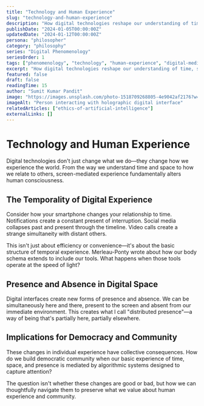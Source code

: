 ```yaml
---
title: "Technology and Human Experience"
slug: "technology-and-human-experience"
description: "How digital technologies reshape our understanding of time, space, and social relations."
publishDate: "2024-01-05T00:00:00Z"
updatedDate: "2024-01-12T00:00:00Z"
persona: "philosopher"
category: "philosophy"
series: "Digital Phenomenology"
seriesOrder: 1
tags: ["phenomenology", "technology", "human-experience", "digital-media"]
excerpt: "How digital technologies reshape our understanding of time, space, and social relations."
featured: false
draft: false
readingTime: 15
author: "Sumit Kumar Pandit"
image: "https://images.unsplash.com/photo-1518709268805-4e9042af2176?w=800"
imageAlt: "Person interacting with holographic digital interface"
relatedArticles: ["ethics-of-artificial-intelligence"]
externalLinks: []
---
```


# Technology and Human Experience

Digital technologies don't just change what we do—they change how we experience the world. From the way we understand time and space to how we relate to others, screen-mediated experience fundamentally alters human consciousness.

## The Temporality of Digital Experience

Consider how your smartphone changes your relationship to time. Notifications create a constant present of interruption. Social media collapses past and present through the timeline. Video calls create a strange simultaneity with distant others.

This isn't just about efficiency or convenience—it's about the basic structure of temporal experience. Merleau-Ponty wrote about how our body schema extends to include our tools. What happens when those tools operate at the speed of light?

## Presence and Absence in Digital Space

Digital interfaces create new forms of presence and absence. We can be simultaneously here and there, present to the screen and absent from our immediate environment. This creates what I call "distributed presence"—a way of being that's partially here, partially elsewhere.

## Implications for Democracy and Community

These changes in individual experience have collective consequences. How do we build democratic community when our basic experience of time, space, and presence is mediated by algorithmic systems designed to capture attention?

The question isn't whether these changes are good or bad, but how we can thoughtfully navigate them to preserve what we value about human experience and community.